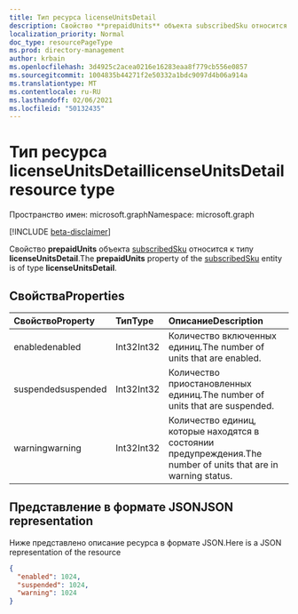 ```yaml
---
title: Тип ресурса licenseUnitsDetail
description: Свойство **prepaidUnits** объекта subscribedSku относится к типу **licenseUnitsDetail**.
localization_priority: Normal
doc_type: resourcePageType
ms.prod: directory-management
author: krbain
ms.openlocfilehash: 3d4925c2acea0216e16283eaa8f779cb556e0857
ms.sourcegitcommit: 1004835b44271f2e50332a1bdc9097d4b06a914a
ms.translationtype: MT
ms.contentlocale: ru-RU
ms.lasthandoff: 02/06/2021
ms.locfileid: "50132435"
---
```

# <a name="licenseunitsdetail-resource-type"></a><span data-ttu-id="bea6b-103">Тип ресурса licenseUnitsDetail</span><span class="sxs-lookup"><span data-stu-id="bea6b-103">licenseUnitsDetail resource type</span></span>

<span data-ttu-id="bea6b-104">Пространство имен: microsoft.graph</span><span class="sxs-lookup"><span data-stu-id="bea6b-104">Namespace: microsoft.graph</span></span>

[!INCLUDE [beta-disclaimer](../../includes/beta-disclaimer.md)]

<span data-ttu-id="bea6b-105">Свойство **prepaidUnits** объекта [subscribedSku](subscribedsku.md) относится к типу **licenseUnitsDetail**.</span><span class="sxs-lookup"><span data-stu-id="bea6b-105">The **prepaidUnits** property of the [subscribedSku](subscribedsku.md) entity is of type **licenseUnitsDetail**.</span></span>

## <a name="properties"></a><span data-ttu-id="bea6b-106">Свойства</span><span class="sxs-lookup"><span data-stu-id="bea6b-106">Properties</span></span>
| <span data-ttu-id="bea6b-107">Свойство</span><span class="sxs-lookup"><span data-stu-id="bea6b-107">Property</span></span>     | <span data-ttu-id="bea6b-108">Тип</span><span class="sxs-lookup"><span data-stu-id="bea6b-108">Type</span></span>   |<span data-ttu-id="bea6b-109">Описание</span><span class="sxs-lookup"><span data-stu-id="bea6b-109">Description</span></span>|
|:-------------|:-----|:----------|
|<span data-ttu-id="bea6b-110">enabled</span><span class="sxs-lookup"><span data-stu-id="bea6b-110">enabled</span></span>|<span data-ttu-id="bea6b-111">Int32</span><span class="sxs-lookup"><span data-stu-id="bea6b-111">Int32</span></span>| <span data-ttu-id="bea6b-112">Количество включенных единиц.</span><span class="sxs-lookup"><span data-stu-id="bea6b-112">The number of units that are enabled.</span></span> |
|<span data-ttu-id="bea6b-113">suspended</span><span class="sxs-lookup"><span data-stu-id="bea6b-113">suspended</span></span>|<span data-ttu-id="bea6b-114">Int32</span><span class="sxs-lookup"><span data-stu-id="bea6b-114">Int32</span></span>| <span data-ttu-id="bea6b-115">Количество приостановленных единиц.</span><span class="sxs-lookup"><span data-stu-id="bea6b-115">The number of units that are suspended.</span></span> |
|<span data-ttu-id="bea6b-116">warning</span><span class="sxs-lookup"><span data-stu-id="bea6b-116">warning</span></span>|<span data-ttu-id="bea6b-117">Int32</span><span class="sxs-lookup"><span data-stu-id="bea6b-117">Int32</span></span>| <span data-ttu-id="bea6b-118">Количество единиц, которые находятся в состоянии предупреждения.</span><span class="sxs-lookup"><span data-stu-id="bea6b-118">The number of units that are in warning status.</span></span> |

## <a name="json-representation"></a><span data-ttu-id="bea6b-119">Представление в формате JSON</span><span class="sxs-lookup"><span data-stu-id="bea6b-119">JSON representation</span></span>

<span data-ttu-id="bea6b-120">Ниже представлено описание ресурса в формате JSON.</span><span class="sxs-lookup"><span data-stu-id="bea6b-120">Here is a JSON representation of the resource</span></span>

<!-- {
  "blockType": "resource",
  "optionalProperties": [

  ],
  "@odata.type": "microsoft.graph.licenseUnitsDetail"
}-->

```json
{
  "enabled": 1024,
  "suspended": 1024,
  "warning": 1024
}

```

<!-- uuid: 8fcb5dbc-d5aa-4681-8e31-b001d5168d79
2015-10-25 14:57:30 UTC -->
<!--
{
  "type": "#page.annotation",
  "description": "licenseUnitsDetail resource",
  "keywords": "",
  "section": "documentation",
  "tocPath": "",
  "suppressions": []
}
-->


